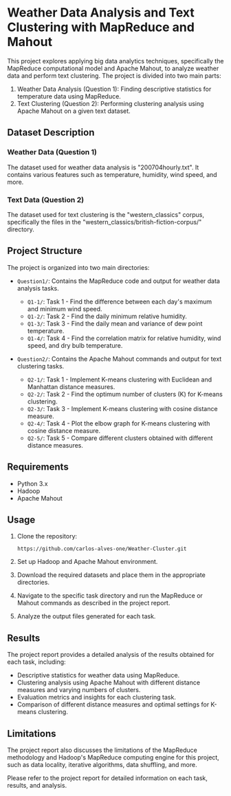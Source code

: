 # Weather Data Analysis and Text Clustering with MapReduce and Mahout

This project explores applying big data analytics techniques, specifically the MapReduce computational model and Apache Mahout, to analyze weather data and perform text clustering. The project is divided into two main parts:

1. Weather Data Analysis (Question 1): Finding descriptive statistics for temperature data using MapReduce.
2. Text Clustering (Question 2): Performing clustering analysis using Apache Mahout on a given text dataset.

## Dataset Description

### Weather Data (Question 1)
The dataset used for weather data analysis is "200704hourly.txt". It contains various features such as temperature, humidity, wind speed, and more.

### Text Data (Question 2)
The dataset used for text clustering is the "western_classics" corpus, specifically the files in the "western_classics/british-fiction-corpus/" directory.

## Project Structure

The project is organized into two main directories:

- `Question1/`: Contains the MapReduce code and output for weather data analysis tasks.
  - `Q1-1/`: Task 1 - Find the difference between each day's maximum and minimum wind speed.
  - `Q1-2/`: Task 2 - Find the daily minimum relative humidity.
  - `Q1-3/`: Task 3 - Find the daily mean and variance of dew point temperature.
  - `Q1-4/`: Task 4 - Find the correlation matrix for relative humidity, wind speed, and dry bulb temperature.

- `Question2/`: Contains the Apache Mahout commands and output for text clustering tasks.
  - `Q2-1/`: Task 1 - Implement K-means clustering with Euclidean and Manhattan distance measures.
  - `Q2-2/`: Task 2 - Find the optimum number of clusters (K) for K-means clustering.
  - `Q2-3/`: Task 3 - Implement K-means clustering with cosine distance measure.
  - `Q2-4/`: Task 4 - Plot the elbow graph for K-means clustering with cosine distance measure.
  - `Q2-5/`: Task 5 - Compare different clusters obtained with different distance measures.

## Requirements

- Python 3.x
- Hadoop
- Apache Mahout

## Usage

1. Clone the repository:
   ```
   https://github.com/carlos-alves-one/Weather-Cluster.git
   ```

2. Set up Hadoop and Apache Mahout environment.

3. Download the required datasets and place them in the appropriate directories.

4. Navigate to the specific task directory and run the MapReduce or Mahout commands as described in the project report.

5. Analyze the output files generated for each task.

## Results

The project report provides a detailed analysis of the results obtained for each task, including:

- Descriptive statistics for weather data using MapReduce.
- Clustering analysis using Apache Mahout with different distance measures and varying numbers of clusters.
- Evaluation metrics and insights for each clustering task.
- Comparison of different distance measures and optimal settings for K-means clustering.

## Limitations

The project report also discusses the limitations of the MapReduce methodology and Hadoop's MapReduce computing engine for this project, such as data locality, iterative algorithms, data shuffling, and more.

Please refer to the project report for detailed information on each task, results, and analysis.
